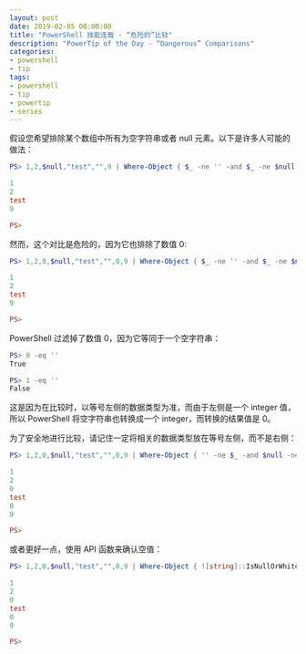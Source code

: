 ```yaml
---
layout: post
date: 2019-02-05 00:00:00
title: "PowerShell 技能连载 - “危险的”比较"
description: "PowerTip of the Day - “Dangerous” Comparisons"
categories:
- powershell
- tip
tags:
- powershell
- tip
- powertip
- series
---
```

假设您希望排除某个数组中所有为空字符串或者 null 元素。以下是许多人可能的做法：

```powershell
PS> 1,2,$null,"test","",9 | Where-Object { $_ -ne '' -and $_ -ne $null }

1
2
test
9

PS>
```

然而，这个对比是危险的，因为它也排除了数值 0:

```powershell
PS> 1,2,0,$null,"test","",0,9 | Where-Object { $_ -ne '' -and $_ -ne $null }

1
2
test
9

PS>
```

PowerShell 过滤掉了数值 0，因为它等同于一个空字符串：

```powershell
PS> 0 -eq ''
True

PS> 1 -eq ''
False
```

这是因为在比较时，以等号左侧的数据类型为准，而由于左侧是一个 integer 值，所以 PowerShell 将空字符串也转换成一个 integer，而转换的结果值是 0。

为了安全地进行比较，请记住一定将相关的数据类型放在等号左侧，而不是右侧：

```powershell
PS> 1,2,0,$null,"test","",0,9 | Where-Object { '' -ne $_ -and $null -ne $_ }

1
2
0
test
0
9

PS>
```

或者更好一点，使用 API 函数来确认空值：

```powershell
PS> 1,2,0,$null,"test","",0,9 | Where-Object { ![string]::IsNullOrWhiteSpace($_) }

1
2
0
test
0
9

PS>
```

<!--本文国际来源：[“Dangerous” Comparisons](https://community.idera.com/database-tools/powershell/powertips/b/tips/posts/dangerous-comparisons)-->
